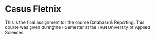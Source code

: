 # Casus Fletnix

This is the final assignment for the course Database & Reporting. This course was given duringthe I-Semester at the HAN University of Applied Sciences.
